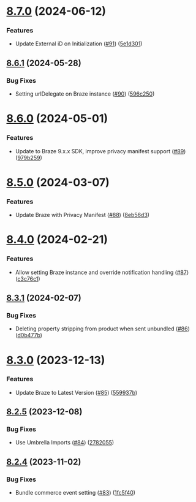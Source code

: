 # [8.7.0](https://github.com/mparticle-integrations/mparticle-apple-integration-appboy/compare/v8.6.1...v8.7.0) (2024-06-12)


### Features

* Update External iD on Initialization ([#91](https://github.com/mparticle-integrations/mparticle-apple-integration-appboy/issues/91)) ([5e1d301](https://github.com/mparticle-integrations/mparticle-apple-integration-appboy/commit/5e1d301aacb2efa1a5c4dcd1686012da5bc24654))

## [8.6.1](https://github.com/mparticle-integrations/mparticle-apple-integration-appboy/compare/v8.6.0...v8.6.1) (2024-05-28)


### Bug Fixes

* Setting urlDelegate on Braze instance ([#90](https://github.com/mparticle-integrations/mparticle-apple-integration-appboy/issues/90)) ([596c250](https://github.com/mparticle-integrations/mparticle-apple-integration-appboy/commit/596c250ba2b6543cfbb534af4bc74781eed2b12d))

# [8.6.0](https://github.com/mparticle-integrations/mparticle-apple-integration-appboy/compare/v8.5.0...v8.6.0) (2024-05-01)


### Features

* Update to Braze 9.x.x SDK, improve privacy manifest support ([#89](https://github.com/mparticle-integrations/mparticle-apple-integration-appboy/issues/89)) ([979b259](https://github.com/mparticle-integrations/mparticle-apple-integration-appboy/commit/979b259de22c31fe4b1a8686756bcf5093b9642f))

# [8.5.0](https://github.com/mparticle-integrations/mparticle-apple-integration-appboy/compare/v8.4.0...v8.5.0) (2024-03-07)


### Features

* Update Braze with Privacy Manifest ([#88](https://github.com/mparticle-integrations/mparticle-apple-integration-appboy/issues/88)) ([8eb56d3](https://github.com/mparticle-integrations/mparticle-apple-integration-appboy/commit/8eb56d3a039ae3d7dd6ad33071743c084c5f585a))

# [8.4.0](https://github.com/mparticle-integrations/mparticle-apple-integration-appboy/compare/v8.3.1...v8.4.0) (2024-02-21)


### Features

* Allow setting Braze instance and override notification handling ([#87](https://github.com/mparticle-integrations/mparticle-apple-integration-appboy/issues/87)) ([c3c76c1](https://github.com/mparticle-integrations/mparticle-apple-integration-appboy/commit/c3c76c1724ce3c822b9c62cb40582871c7e032fe))

## [8.3.1](https://github.com/mparticle-integrations/mparticle-apple-integration-appboy/compare/v8.3.0...v8.3.1) (2024-02-07)


### Bug Fixes

* Deleting property stripping from product when sent unbundled ([#86](https://github.com/mparticle-integrations/mparticle-apple-integration-appboy/issues/86)) ([d0b477b](https://github.com/mparticle-integrations/mparticle-apple-integration-appboy/commit/d0b477b78b6e3364de9b5f0eaeabdf64c9ec45a0))

# [8.3.0](https://github.com/mparticle-integrations/mparticle-apple-integration-appboy/compare/v8.2.5...v8.3.0) (2023-12-13)


### Features

* Update Braze to Latest Version ([#85](https://github.com/mparticle-integrations/mparticle-apple-integration-appboy/issues/85)) ([559937b](https://github.com/mparticle-integrations/mparticle-apple-integration-appboy/commit/559937be481b2018d0a549efc6d077178e2e4aaf))

## [8.2.5](https://github.com/mparticle-integrations/mparticle-apple-integration-appboy/compare/v8.2.4...v8.2.5) (2023-12-08)


### Bug Fixes

* Use Umbrella Imports ([#84](https://github.com/mparticle-integrations/mparticle-apple-integration-appboy/issues/84)) ([2782055](https://github.com/mparticle-integrations/mparticle-apple-integration-appboy/commit/278205520c7bcfbadd9d08b40555cb422a316490))

## [8.2.4](https://github.com/mparticle-integrations/mparticle-apple-integration-appboy/compare/v8.2.3...v8.2.4) (2023-11-02)


### Bug Fixes

* Bundle commerce event setting ([#83](https://github.com/mparticle-integrations/mparticle-apple-integration-appboy/issues/83)) ([1fc5f40](https://github.com/mparticle-integrations/mparticle-apple-integration-appboy/commit/1fc5f401b4eed836c47d9e0705a5b66d38c9df1f))
